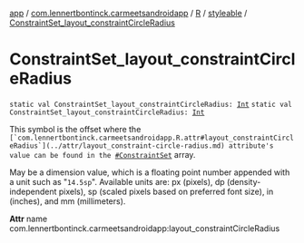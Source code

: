 [app](../../../index.md) / [com.lennertbontinck.carmeetsandroidapp](../../index.md) / [R](../index.md) / [styleable](index.md) / [ConstraintSet_layout_constraintCircleRadius](./-constraint-set_layout_constraint-circle-radius.md)

# ConstraintSet_layout_constraintCircleRadius

`static val ConstraintSet_layout_constraintCircleRadius: `[`Int`](https://kotlinlang.org/api/latest/jvm/stdlib/kotlin/-int/index.html)
`static val ConstraintSet_layout_constraintCircleRadius: `[`Int`](https://kotlinlang.org/api/latest/jvm/stdlib/kotlin/-int/index.html)

This symbol is the offset where the ``[`com.lennertbontinck.carmeetsandroidapp.R.attr#layout_constraintCircleRadius`](../attr/layout_constraint-circle-radius.md) attribute's value can be found in the ``[`#ConstraintSet`](-constraint-set.md) array.

May be a dimension value, which is a floating point number appended with a unit such as "`14.5sp`". Available units are: px (pixels), dp (density-independent pixels), sp (scaled pixels based on preferred font size), in (inches), and mm (millimeters).

**Attr**
name com.lennertbontinck.carmeetsandroidapp:layout_constraintCircleRadius

